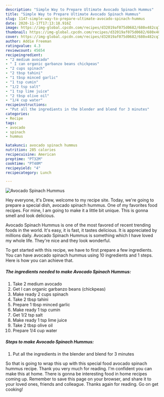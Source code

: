 ```yaml
---
description: "Simple Way to Prepare Ultimate Avocado Spinach Hummus"
title: "Simple Way to Prepare Ultimate Avocado Spinach Hummus"
slug: 1147-simple-way-to-prepare-ultimate-avocado-spinach-hummus
date: 2020-11-17T17:13:18.916Z
image: https://img-global.cpcdn.com/recipes/d32019af075d0682/680x482cq70/avocado-spinach-hummus-recipe-main-photo.jpg
thumbnail: https://img-global.cpcdn.com/recipes/d32019af075d0682/680x482cq70/avocado-spinach-hummus-recipe-main-photo.jpg
cover: https://img-global.cpcdn.com/recipes/d32019af075d0682/680x482cq70/avocado-spinach-hummus-recipe-main-photo.jpg
author: Addie Freeman
ratingvalue: 4.3
reviewcount: 45654
recipeingredient:
- "2 medium avocado"
- " I can organic garbanzo beans chickpeas"
- "2 cups spinach"
- "2 tbsp tahini"
- "1 tbsp minced garlic"
- "1 tsp cumin"
- "1/2 tsp salt"
- "1 tsp lime juice"
- "2 tbsp olive oil"
- "1/4 cup water"
recipeinstructions:
- "Put all the ingredients in the blender and blend for 3 minutes"
categories:
- Recipe
tags:
- avocado
- spinach
- hummus

katakunci: avocado spinach hummus 
nutrition: 285 calories
recipecuisine: American
preptime: "PT32M"
cooktime: "PT40M"
recipeyield: "4"
recipecategory: Lunch

---
```



![Avocado Spinach Hummus](https://img-global.cpcdn.com/recipes/d32019af075d0682/680x482cq70/avocado-spinach-hummus-recipe-main-photo.jpg)

Hey everyone, it's Drew, welcome to my recipe site. Today, we're going to prepare a special dish, avocado spinach hummus. One of my favorites food recipes. For mine, I am going to make it a little bit unique. This is gonna smell and look delicious.

Avocado Spinach Hummus is one of the most favored of recent trending foods in the world. It's easy, it is fast, it tastes delicious. It is appreciated by millions daily. Avocado Spinach Hummus is something which I have loved my whole life. They're nice and they look wonderful.




To get started with this recipe, we have to first prepare a few ingredients. You can have avocado spinach hummus using 10 ingredients and 1 steps. Here is how you can achieve that.

<!--inarticleads1-->

##### The ingredients needed to make Avocado Spinach Hummus:

1. Take 2 medium avocado
1. Get  I can organic garbanzo beans (chickpeas)
1. Make ready 2 cups spinach
1. Take 2 tbsp tahini
1. Prepare 1 tbsp minced garlic
1. Make ready 1 tsp cumin
1. Get 1/2 tsp salt
1. Make ready 1 tsp lime juice
1. Take 2 tbsp olive oil
1. Prepare 1/4 cup water




<!--inarticleads2-->

##### Steps to make Avocado Spinach Hummus:

1. Put all the ingredients in the blender and blend for 3 minutes




So that is going to wrap this up with this special food avocado spinach hummus recipe. Thank you very much for reading. I'm confident you can make this at home. There is gonna be interesting food in home recipes coming up. Remember to save this page on your browser, and share it to your loved ones, friends and colleague. Thanks again for reading. Go on get cooking!
